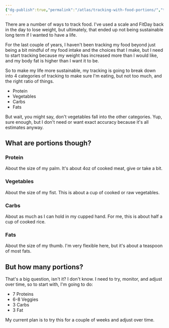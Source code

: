 ```yaml
---
{"dg-publish":true,"permalink":"/atlas/tracking-with-food-portions/","tags":["tracking","health","🌱","nutrition","food"],"updated":"2025-10-18T21:23:28.383-07:00"}
---
```



There are a number of ways to track food. I've used a scale and FitDay back in the day to lose weight, but ultimately, that ended up not being sustainable long term if I wanted to have a life.

For the last couple of years, I haven't been tracking my food beyond just being a bit mindful of my food intake and the choices that I make, but I need to start tracking because my weight has increased more than I would like, and my body fat is higher than I want it to be.

So to make my life more sustainable, my tracking is going to break down into 4 categories of tracking to make sure I'm eating, but not too much, and the right ratio of things.

- Protein
- Vegetables
- Carbs
- Fats

But wait, you might say, don't vegetables fall into the other categories. Yup, sure enough, but I don't need or want exact accuracy because it's all estimates anyway.

## What are portions though?

### Protein

About the size of my palm. It's about 4oz of cooked meat, give or take a bit.

### Vegetables

About the size of my fist. This is about a cup of cooked or raw vegetables.

### Carbs

About as much as I can hold in my cupped hand. For me, this is about half a cup of cooked rice.

### Fats

About the size of my thumb. I'm very flexible here, but it's about a teaspoon of most fats.

## But how many portions?

That's a big question, isn't it? I don't know. I need to try, monitor, and adjust over time, so to start with, I'm going to do:

- 7 Proteins
- 6-8 Veggies
- 3 Carbs
- 3 Fat

My current plan is to try this for a couple of weeks and adjust over time.